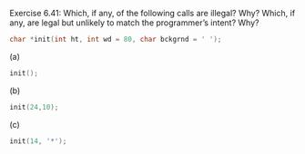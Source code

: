 Exercise 6.41: Which, if any, of the following calls are illegal? Why? Which,
if any, are legal but unlikely to match the programmer’s intent? Why?

```cpp
char *init(int ht, int wd = 80, char bckgrnd = ' ');
```

(a)
```cpp
init();
```

(b)
```cpp
init(24,10);
```

(c)
```cpp
init(14, '*');
```